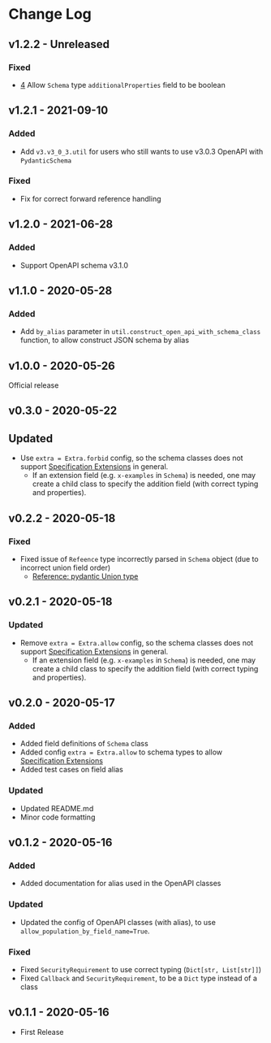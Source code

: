 # Change Log

## v1.2.2 - Unreleased

### Fixed
- [4](https://github.com/kuimono/openapi-schema-pydantic/issues/4) Allow `Schema` type `additionalProperties` field to be boolean


## v1.2.1 - 2021-09-10

### Added
- Add `v3.v3_0_3.util` for users who still wants to use v3.0.3 OpenAPI with `PydanticSchema`

### Fixed
- Fix for correct forward reference handling


## v1.2.0 - 2021-06-28

### Added
- Support OpenAPI schema v3.1.0


## v1.1.0 - 2020-05-28

### Added
- Add `by_alias` parameter in `util.construct_open_api_with_schema_class` function, to allow construct JSON schema by alias


## v1.0.0 - 2020-05-26

Official release


## v0.3.0 - 2020-05-22

## Updated
- Use `extra = Extra.forbid` config, so the schema classes does not support 
  [Specification Extensions](https://github.com/OAI/OpenAPI-Specification/blob/master/versions/3.0.3.md#specificationExtensions)
  in general.
    - If an extension field (e.g. `x-examples` in `Schema`) is needed,
      one may create a child class to specify the addition field (with correct typing and properties).


## v0.2.2 - 2020-05-18

### Fixed
- Fixed issue of `Refeence` type incorrectly parsed in `Schema` object (due to incorrect union field order)
    - [Reference: pydantic Union type](https://pydantic-docs.helpmanual.io/usage/types/#unions)


## v0.2.1 - 2020-05-18

### Updated
- Remove `extra = Extra.allow` config, so the schema classes does not support 
  [Specification Extensions](https://github.com/OAI/OpenAPI-Specification/blob/master/versions/3.0.3.md#specificationExtensions)
  in general.
    - If an extension field (e.g. `x-examples` in `Schema`) is needed,
      one may create a child class to specify the addition field (with correct typing and properties).


## v0.2.0 - 2020-05-17

### Added
- Added field definitions of `Schema` class
- Added config `extra = Extra.allow` to schema types to allow
  [Specification Extensions](https://github.com/OAI/OpenAPI-Specification/blob/master/versions/3.0.3.md#specificationExtensions)
- Added test cases on field alias

### Updated
- Updated README.md
- Minor code formatting


## v0.1.2 - 2020-05-16

### Added
- Added documentation for alias used in the OpenAPI classes

### Updated
- Updated the config of OpenAPI classes (with alias), to use `allow_population_by_field_name=True`.

### Fixed
- Fixed `SecurityRequirement` to use correct typing (`Dict[str, List[str]]`)
- Fixed `Callback` and `SecurityRequirement`, to be a `Dict` type instead of a class


## v0.1.1 - 2020-05-16

- First Release